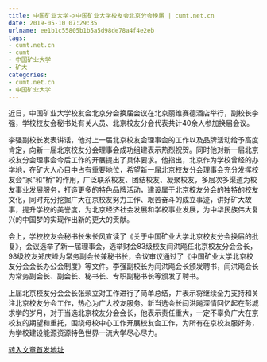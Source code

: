 ```yaml
---
title: 中国矿业大学->中国矿业大学校友会北京分会换届 | cumt.net.cn
date: 2019-05-10 07:29:35
urlname: ee1b1c55805b1b5a5d98de78a4f4e2eb
tags: 
- cumt.net.cn
- cumt
- 中国矿业大学
- 矿大
categories:
- cumt.net.cn
- 中国矿业大学
---
```



近日，中国矿业大学校友会北京分会换届会议在北京丽维赛德酒店举行，副校长李强，学校校友会秘书处有关人员、北京校友分会代表共计40余人参加换届会议。

李强副校长发表讲话，他对上一届北京校友会理事会的工作以及品牌活动给予高度肯定，向新一届北京校友分会理事会成功组建表示热烈祝贺。同时他对新一届北京校友分会理事会今后工作的开展提出了具体要求。他指出，北京作为学校曾经的办学地，在矿大人心目中占有重要地位，希望新一届北京校友分会理事会充分发挥校友会“家”和“桥”的作用，广泛联系校友、团结校友、凝聚校友，多层次多渠道为校友事业发展服务，打造更多的特色品牌活动，建设属于北京校友分会的独特的校友文化，同时充分挖掘广大在京校友努力工作、艰苦奋斗的成立事迹，讲好矿大故事，提升学校的美誉度，为北京经济社会发展和学校事业发展，为中华民族伟大复兴的中国梦的实现作出新的更大的贡献。

会上，学校校友会秘书长朱长风宣读了《关于中国矿业大学北京校友分会换届的批复》，会议选举了新一届理事会，选举财会83级校友闫洪飚任北京校友分会会长，98级校友郑庆峰为常务副会长兼秘书长，会议审议通过了《中国矿业大学北京校友分会会长办公会制度》等文件。李强副校长为闫洪飚会长颁发聘书，闫洪飚会长为常务副会长、副会长、秘书长、专职副秘书长等颁发了聘书。

上届北京校友分会会长张荣立对工作进行了简单总结，并表示将继续全力支持和关注北京校友分会工作，热心为广大校友服务。新当选会长闫洪飚深情回忆起在彭城求学的岁月，对于当选北京校友分会会长，他表示责任重大，一定不辜负广大在京校友的期望和重托，围绕母校中心工作开展校友会工作，为所有在京校友服好务，为学校建设能源资源特色世界一流大学尽心尽力。





[转入文章首发地址](http://xwzx.cumt.edu.cn/ff/a1/c513a524193/page.htm)